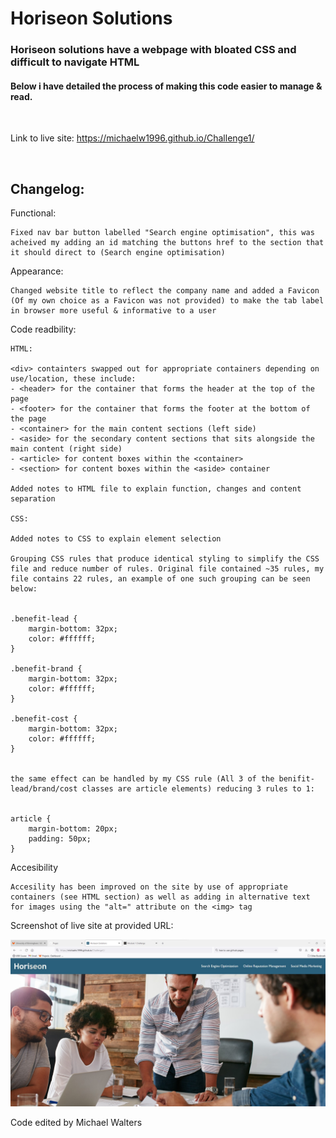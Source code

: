 # Horiseon Solutions

### Horiseon solutions have a  webpage with bloated CSS and difficult to navigate HTML

#### Below i have detailed the process of making this code easier to manage & read.

<br>

Link to live site: https://michaelw1996.github.io/Challenge1/

<br>

## Changelog:

Functional:

    Fixed nav bar button labelled "Search engine optimisation", this was acheived my adding an id matching the buttons href to the section that it should direct to (Search engine optimisation)

Appearance:

    Changed website title to reflect the company name and added a Favicon (Of my own choice as a Favicon was not provided) to make the tab label in browser more useful & informative to a user

Code readbility:

    HTML:

    <div> containters swapped out for appropriate containers depending on use/location, these include:
    - <header> for the container that forms the header at the top of the page
    - <footer> for the container that forms the footer at the bottom of the page
    - <container> for the main content sections (left side)
    - <aside> for the secondary content sections that sits alongside the main content (right side)
    - <article> for content boxes within the <container> 
    - <section> for content boxes within the <aside> container

    Added notes to HTML file to explain function, changes and content separation

    CSS:

    Added notes to CSS to explain element selection 

    Grouping CSS rules that produce identical styling to simplify the CSS file and reduce number of rules. Original file contained ~35 rules, my file contains 22 rules, an example of one such grouping can be seen below:

    
    .benefit-lead {
        margin-bottom: 32px;
        color: #ffffff;
    }

    .benefit-brand {
        margin-bottom: 32px;
        color: #ffffff;
    }

    .benefit-cost {
        margin-bottom: 32px;
        color: #ffffff;
    }
    

    the same effect can be handled by my CSS rule (All 3 of the benifit-lead/brand/cost classes are article elements) reducing 3 rules to 1:

    
    article {
        margin-bottom: 20px;
        padding: 50px;
    }
    
Accesibility

    Accesility has been improved on the site by use of appropriate containers (see HTML section) as well as adding in alternative text for images using the "alt=" attribute on the <img> tag


Screenshot of live site at provided URL:

![Live site](./assets/images/Live%20site.jpg)

Code edited by Michael Walters
